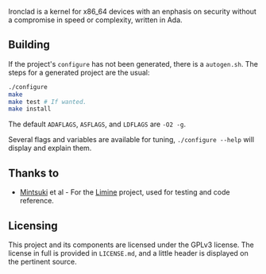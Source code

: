 Ironclad is a kernel for x86_64 devices with an enphasis on security without a
compromise in speed or complexity, written in Ada.

## Building

If the project's `configure` has not been generated, there is a `autogen.sh`.
The steps for a generated project are the usual:

```bash
./configure
make
make test # If wanted.
make install
```

The default `ADAFLAGS`, `ASFLAGS`, and `LDFLAGS` are `-O2 -g`.

Several flags and variables are available for tuning, `./configure --help` will
display and explain them.

## Thanks to

- [Mintsuki](https://github.com/mintsuki) et al - For the
[Limine](https://github.com/limine-bootloader/limine) project, used for testing
and code reference.

## Licensing

This project and its components are licensed under the GPLv3 license.
The license in full is provided in `LICENSE.md`, and a little header is
displayed on the pertinent source.
